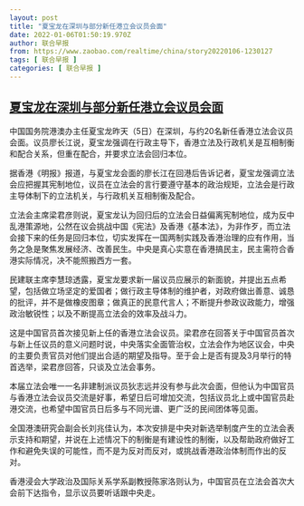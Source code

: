 ```yaml
---
layout: post
title: "夏宝龙在深圳与部分新任港立会议员会面"
date: 2022-01-06T01:50:19.970Z
author: 联合早报
from: https://www.zaobao.com/realtime/china/story20220106-1230127
tags: [ 联合早报 ]
categories: [ 联合早报 ]
---
```

<!--1641455880000-->
[夏宝龙在深圳与部分新任港立会议员会面](https://www.zaobao.com/realtime/china/story20220106-1230127)
------

<div>
<p>中国国务院港澳办主任夏宝龙昨天（5日）在深圳，与约20名新任香港立法会议员会面。议员廖长江说，夏宝龙强调在行政主导下，香港立法及行政机关是互相制衡和配合关系，但重在配合，并要求立法会回归本位。</p><p>据香港《明报》报道，与夏宝龙会面的廖长江在回港后告诉记者，夏宝龙强调立法会应把握其宪制地位，议员在立法会的言行要遵守基本的政治规矩，立法会是行政主导体制下的立法机关，与行政机关互相制衡及配合。</p><p>立法会主席梁君彦则说，夏宝龙认为回归后的立法会日益偏离宪制地位，成为反中乱港策源地，公然在议会挑战中国《宪法》及香港《基本法》，为非作歹，而立法会接下来的任务是回归本位，切实发挥在一国两制实践及香港治理的应有作用，当务之急是聚焦发展经济、改善民生。中央是真心实意在香港搞民主，民主需符合香港实际情况，决不能照搬西方一套。</p><section id="imu"><div id="dfp-ad-imu1">        </div></section><p>民建联主席李慧琼透露，夏宝龙要求新一届议员应展示的新面貌，并提出五点希望，包括做立场坚定的爱国者；做行政主导体制的维护者，对政府做出善意、诚恳的批评，并不是做橡皮图章；做真正的民意代言人；不断提升参政议政能力，增强政治敏锐性；以及不断提高立法会的效率及战斗力。</p><p>这是中国官员首次接见新上任的香港立法会议员。梁君彦在回答关于中国官员首次与新上任议员的意义问题时说，中央落实全面管治权，立法会作为地区议会，中央的主要负责官员对他们提出合适的期望及指导。至于会上是否有提及3月举行的特首选举，梁君彦回答，只谈及立法会事务。</p><p>本届立法会唯一一名非建制派议员狄志远并没有参与此次会面，但他认为中国官员与香港立法会议员交流是好事，希望日后可增加交流，包括议员北上或中国官员赴港交流，也希望中国官员日后多与不同光谱、更广泛的民间团体等见面。</p><div id="innity-in-post"></div><div id="dfp-ad-midarticlespecial">        </div><p>全国港澳研究会副会长刘兆佳认为，本次安排是中央对新选举制度产生的立法会表示支持和期望，并说在上述情况下的制衡是有建设性的制衡，以及帮助政府做好工作和避免失误的可能性，而不是为反对而反对，或挑战香港政治体制而作出的反对。</p><p>香港浸会大学政治及国际关系学系副教授陈家洛则认为，中国官员在立法会首次大会前下达指令，显示议员要听话跟中央走。</p>      <div class="cx_paywall_placeholder" id="sph_cdp_40"></div>
</div>
